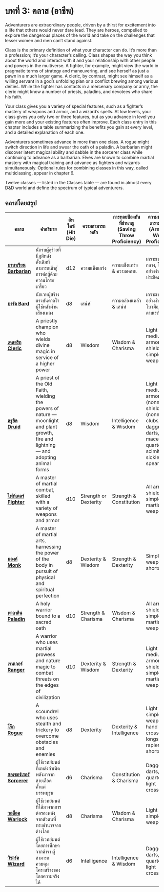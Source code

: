 # บทที่ 3: คลาส (อาชีพ)

Adventurers are extraordinary people, driven by a thirst for excitement into a life that others would never dare lead. They are heroes, compelled to explore the dangerous places of the world and take on the challenges that lesser women and men can’t stand against.

Class is the primary definition of what your character can do. It’s more than a profession; it’s your character’s calling. Class shapes the way you think about the world and interact with it and your relationship with other people and powers in the multiverse. A fighter, for example, might view the world in pragmatic terms of strategy and maneuvering, and see herself as just a pawn in a much larger game. A cleric, by contrast, might see himself as a willing servant in a god’s unfolding plan or a conflict brewing among various deities. While the fighter has contacts in a mercenary company or army, the cleric might know a number of priests, paladins, and devotees who share his faith.

Your class gives you a variety of special features, such as a fighter’s mastery of weapons and armor, and a wizard’s spells. At low levels, your class gives you only two or three features, but as you advance in level you gain more and your existing features often improve. Each class entry in this chapter includes a table summarizing the benefits you gain at every level, and a detailed explanation of each one.

Adventurers sometimes advance in more than one class. A rogue might switch direction in life and swear the oath of a paladin. A barbarian might discover latent magical ability and dabble in the sorcerer class while continuing to advance as a barbarian. Elves are known to combine martial mastery with magical training and advance as fighters and wizards simultaneously. Optional rules for combining classes in this way, called multiclassing, appear in chapter 6.

Twelve classes — listed in the Classes table — are found in almost every D&D world and define the spectrum of typical adventurers.

## คลาสโดยสรุป

| คลาส                                                              | คำอธิบาย                                                                                                                              | ฮิทไดซ์ (Hit Die) | ความสามารถหลัก        | การทอยป้องกันที่ชำนาญ (Saving Throw Proficiency) | ความชำนาญด้านเกราะและอาวุธ (Armor and Weapon Proficiencies)                                                                                      |
| ----------------------------------------------------------------- | ------------------------------------------------------------------------------------------------------------------------------------- | ----------------- | --------------------- | ------------------------------------------------ | ------------------------------------------------------------------------------------------------------------------------------------------------ |
| **[บาบาเรียน Barbarian](./classes/barbarian.md "บาบาเรียน")**     | นักรบผู้ดุร้ายที่มีภูมิหลังดั้งเดิมที่สามารถเข้าสู่การต่อสู้ด้วยความโกรธเกรี้ยว                                                       | d12               | ความแข็งแกร่ง         | ความแข็งแกร่ง & ความอดทน                         | เกราะเบาและเกราะกลาง, โล่, อาวุธอย่างง่ายและอาวุธประชิดตัว                                                                                       |
| **[บาร์ด Bard](./classes/bard.md "บาร์ด")**                       | นักเวทผู้สร้างแรงบันดาลใจผู้ใช้พลังผ่านเสียงเพลง                                                                                      | d8                | เสน่ห์                | ความคล่องแคล่ว & เสน่ห์                          | เกราะเบา, อาวุธอย่างง่าย, ครอสโบวมือ, ดาบยาว, ดาบเรเปีย, ดาบสั้น                                                                                 |
| **[เคลอริก Cleric](./classes/cleric.md "เคลอริก")**               | A priestly champion who wields divine magic in service of a higher power                                                              | d8                | Wisdom                | Wisdom & Charisma                                | Light and medium armor, shields, simple weapons                                                                                                  |
| **[ดรูอิด Druid](./classes/druid.md "ดรูอิด")**                   | A priest of the Old Faith, wielding the powers of nature — moonlight and plant growth, fire and lightning — and adopting animal forms | d8                | Wisdom                | Intelligence & Wisdom                            | Light and medium armor (nonmetal), shields (nonmetal), clubs, daggers, darts, javelins, maces, quarterstaffs, scimitars, sickles, slings, spears |
| **[ไฟท์เตอร์ Fighter](./classes/fighter.md "ไฟท์เตอร์")**         | A master of martial combat, skilled with a variety of weapons and armor                                                               | d10               | Strength or Dexterity | Strength & Constitution                          | All armor, shields, simple and martial weapons                                                                                                   |
| **[มองค์ Monk](./classes/monk.md "มองค์")**                       | A master of martial arts, harnessing the power of the body in pursuit of physical and spiritual perfection                            | d8                | Dexterity & Wisdom    | Strength & Dexterity                             | Simple weapons, shortswords                                                                                                                      |
| **[พาลาดิน Paladin](./classes/paladin.md "พาลาดิน")**             | A holy warrior bound to a sacred oath                                                                                                 | d10               | Strength & Charisma   | Wisdom & Charisma                                | All armor, shields, simple and martial weapons                                                                                                   |
| **[เรนเจอร์ Ranger](./classes/ranger.md "เรนเจอร์")**             | A warrior who uses martial prowess and nature magic to combat threats on the edges of civilization                                    | d10               | Dexterity & Wisdom    | Strength & Dexterity                             | Light and medium armor, shields, simple and martial weapons                                                                                      |
| **[โร๊ก Rogue](./classes/rogue.md "โร๊ก")**                       | A scoundrel who uses stealth and trickery to overcome obstacles and enemies                                                           | d8                | Dexterity             | Dexterity & Intelligence                         | Light armor, simple weapons, hand crossbows, longswords, rapiers, shortswords                                                                    |
| **[ซอเซอร์เรอร์ Sorcerer](./classes/sorcerer.md "ซอเซอร์เรอร์")** | ผู้ใช้เวทย์มนต์ที่แหล่งกำเนิดพลังมาจากสายเลือดตั้งแต่บรรพบุรุษ                                                                    | d6                | Charisma              | Constitution & Charisma                          | Daggers, darts, slings, quarterstaffs, light crossbows                                                                                           |
| **[วอล็อค Warlock](./classes/warlock.md "วอล็อค")**               | ผู้ใช้เวทย์มนต์ที่ได้มาจากการต่อรองพลังจากตัวตนที่ทรงอำนาจจากต่างโลก                                                                  | d8                | Charisma              | Wisdom & Charisma                                | Light armor, simple weapons                                                                                                                      |
| **[วิซาร์ด Wizard](./classes/wizard.md "วิซาร์ด")**               | ผู้ใช้เวทย์มนต์โดยการศึกษาจากตำรา ผู้สามารถควบคุมโครงสร้างของโลกความจริงได้                                                           | d6                | Intelligence          | Intelligence & Wisdom                            | Daggers, darts, slings, quarterstaffs, light crossbows                                                                                           |
